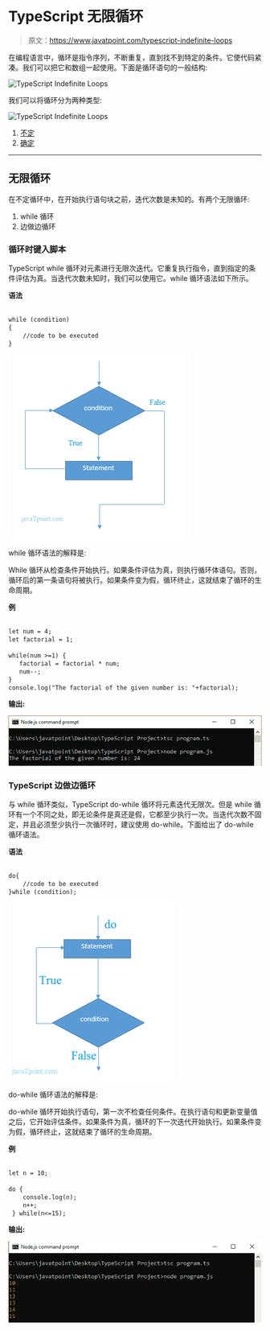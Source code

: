 # TypeScript 无限循环

> 原文：<https://www.javatpoint.com/typescript-indefinite-loops>

在编程语言中，循环是指令序列，不断重复，直到找不到特定的条件。它使代码紧凑。我们可以把它和数组一起使用。下面是循环语句的一般结构:

![TypeScript Indefinite Loops](img/c19ce700f947d4054287889d48a49ab5.png)

我们可以将循环分为两种类型:

![TypeScript Indefinite Loops](img/247feb78dd5e815ff70c200488579092.png)

1.  [不定](#indefinite)
2.  [确定](typescript-definite-loop)

* * *

## 无限循环

在不定循环中，在开始执行语句块之前，迭代次数是未知的。有两个无限循环:

1.  while 循环
2.  边做边循环

### 循环时键入脚本

TypeScript while 循环对元素进行无限次迭代。它重复执行指令，直到指定的条件评估为真。当迭代次数未知时，我们可以使用它。while 循环语法如下所示。

**语法**

```

while (condition)  
{  
    //code to be executed  
}

```

![TypeScript Indefinite Loops](img/b87f1dad8b61aa096a0fe2156af3e3be.png)

while 循环语法的解释是:

While 循环从检查条件开始执行。如果条件评估为真，则执行循环体语句。否则，循环后的第一条语句将被执行。如果条件变为假，循环终止，这就结束了循环的生命周期。

**例**

```

let num = 4;
let factorial = 1;

while(num >=1) {
   factorial = factorial * num;
   num--;
}
console.log("The factorial of the given number is: "+factorial);

```

**输出:**

![TypeScript Indefinite Loops](img/88c3d1057c1273e68b1eb05c4f38afed.png)

### TypeScript 边做边循环

与 while 循环类似，TypeScript do-while 循环将元素迭代无限次。但是 while 循环有一个不同之处，即无论条件是真还是假，它都至少执行一次。当迭代次数不固定，并且必须至少执行一次循环时，建议使用 do-while。下面给出了 do-while 循环语法。

**语法**

```

do{  
    //code to be executed  
}while (condition);  

```

![TypeScript Indefinite Loops](img/5dc51d8ddb2bab98f0fe227328524526.png)

do-while 循环语法的解释是:

do-while 循环开始执行语句，第一次不检查任何条件。在执行语句和更新变量值之后，它开始评估条件。如果条件为真，循环的下一次迭代开始执行。如果条件变为假，循环终止，这就结束了循环的生命周期。

**例**

```

let n = 10;

do { 
    console.log(n); 
    n++; 
 } while(n<=15); 

```

**输出:**

![TypeScript Indefinite Loops](img/72bc76ca93ee727b13d9bcaafa15c10b.png)